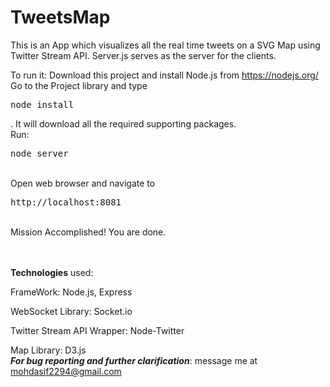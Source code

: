 # TweetsMap
This is an App which visualizes all the real time tweets on a SVG Map using Twitter Stream API. 
Server.js serves as the server for the clients. 

To run it: 
Download this project and install Node.js from https://nodejs.org/
Go to the Project library and type <pre>node install</pre>. It will download all the required supporting packages.
<br>Run: <pre>node server</pre><br>
Open web browser and navigate to <pre>http://localhost:8081</pre><br>
Mission Accomplished! You are done.<br><br><br>

<b>Technologies</b> used:

FrameWork:
Node.js, Express

WebSocket Library:
Socket.io

Twitter Stream API Wrapper:
Node-Twitter

Map Library:
D3.js
<br>
<i><b>For bug reporting and further clarification</b></i>: message me at mohdasif2294@gmail.com<br><br>

